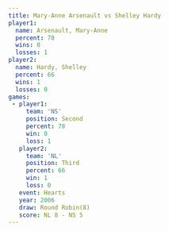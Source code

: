 ```yaml
---
title: Mary-Anne Arsenault vs Shelley Hardy
player1:                    
  name: Arsenault, Mary-Anne
  percent: 78               
  wins: 0                   
  losses: 1                 
player2:                    
  name: Hardy, Shelley      
  percent: 66               
  wins: 1                   
  losses: 0                 
games:
 - player1:          
     team: 'NS'      
     position: Second
     percent: 78     
     win: 0          
     loss: 1         
   player2:         
     team: 'NL'     
     position: Third
     percent: 66    
     win: 1         
     loss: 0        
   event: Hearts       
   year: 2006          
   draw: Round Robin(8)
   score: NL 8 - NS 5  
---
```

